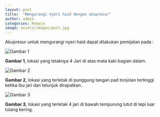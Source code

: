 ```yaml
---
layout: post
title:  "Mengurangi nyeri haid dengan akupresur"
author: admin
categories: Remaja
image: assets/images/post.jpg
---
```

<style>
.article-post img {
      display: block;
        margin-left: auto;
          margin-right: auto;
            width: 50%;
}
</style>

Akupresur untuk mengurangi nyeri haid dapat dilakukan pemijatan pada :

![Gambar 1](https://i.imgur.com/4YvlUPv.png)

**Gambar 1**, lokasi yang letaknya 4 Jari di atas mata kaki bagian dalam.

![Gambar 2](https://i.imgur.com/kQA8XGg.png)

**Gambar 2**, lokasi yang terletak di punggung tangan pad tonjolan tertinggi ketika ibu jari dan telunjuk dirapatkan.

![Gambar 3](https://i.imgur.com/ibv1ms1.png)

**Gambar 3**, lokasi yang terletak 4 jari di bawah tempurung lutut di tepi luar tulang kering.
